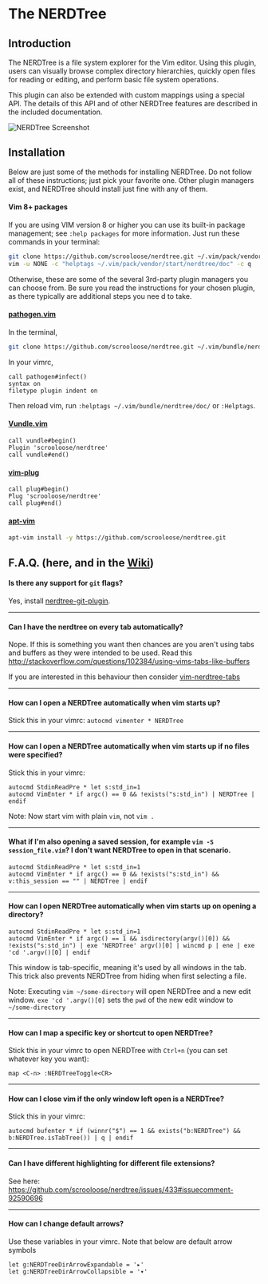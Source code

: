 # The NERDTree

## Introduction

The NERDTree is a file system explorer for the Vim editor. Using this plugin,
users can visually browse complex directory hierarchies, quickly open files for
reading or editing, and perform basic file system operations.

This plugin can also be extended with custom mappings using a special API. The
details of this API and of other NERDTree features are described in the
included documentation.

![NERDTree Screenshot](https://github.com/scrooloose/nerdtree/raw/master/screenshot.png)

## Installation

Below are just some of the methods for installing NERDTree. Do not follow all of these instructions; just pick your favorite one. Other plugin managers exist, and NERDTree should install just fine with any of them.

#### Vim 8+ packages

If you are using VIM version 8 or higher you can use its built-in package management; see `:help packages` for more information. Just run these commands in your terminal:

```bash
git clone https://github.com/scrooloose/nerdtree.git ~/.vim/pack/vendor/start/nerdtree
vim -u NONE -c "helptags ~/.vim/pack/vendor/start/nerdtree/doc" -c q
```

Otherwise, these are some of the several 3rd-party plugin managers you can choose from. Be sure you read the instructions for your chosen plugin, as there typically are additional steps you nee d to take.

#### [pathogen.vim](https://github.com/tpope/vim-pathogen)

In the terminal,

```bash
git clone https://github.com/scrooloose/nerdtree.git ~/.vim/bundle/nerdtree
```

In your vimrc,

```vim
call pathogen#infect()
syntax on
filetype plugin indent on
```

Then reload vim, run `:helptags ~/.vim/bundle/nerdtree/doc/` or `:Helptags`.

#### [Vundle.vim](https://github.com/VundleVim/Vundle.vim)

```vim
call vundle#begin()
Plugin 'scrooloose/nerdtree'
call vundle#end()
```

#### [vim-plug](https://github.com/junegunn/vim-plug)

```vim
call plug#begin()
Plug 'scrooloose/nerdtree'
call plug#end()
```

#### [apt-vim](https://github.com/egalpin/apt-vim)

```bash
apt-vim install -y https://github.com/scrooloose/nerdtree.git
```

## F.A.Q. (here, and in the [Wiki](https://github.com/scrooloose/nerdtree/wiki))

#### Is there any support for `git` flags?

Yes, install [nerdtree-git-plugin](https://github.com/Xuyuanp/nerdtree-git-plugin).

---

#### Can I have the nerdtree on every tab automatically?

Nope. If this is something you want then chances are you aren't using tabs and
buffers as they were intended to be used. Read this
http://stackoverflow.com/questions/102384/using-vims-tabs-like-buffers

If you are interested in this behaviour then consider [vim-nerdtree-tabs](https://github.com/jistr/vim-nerdtree-tabs)

---

#### How can I open a NERDTree automatically when vim starts up?

Stick this in your vimrc: `autocmd vimenter * NERDTree`

---

#### How can I open a NERDTree automatically when vim starts up if no files were specified?

Stick this in your vimrc:

```vim
autocmd StdinReadPre * let s:std_in=1
autocmd VimEnter * if argc() == 0 && !exists("s:std_in") | NERDTree | endif
```

Note: Now start vim with plain `vim`, not `vim .`

---

#### What if I'm also opening a saved session, for example `vim -S session_file.vim`? I don't want NERDTree to open in that scenario.

```vim
autocmd StdinReadPre * let s:std_in=1
autocmd VimEnter * if argc() == 0 && !exists("s:std_in") && v:this_session == "" | NERDTree | endif
```

---

#### How can I open NERDTree automatically when vim starts up on opening a directory?

```vim
autocmd StdinReadPre * let s:std_in=1
autocmd VimEnter * if argc() == 1 && isdirectory(argv()[0]) && !exists("s:std_in") | exe 'NERDTree' argv()[0] | wincmd p | ene | exe 'cd '.argv()[0] | endif
```

This window is tab-specific, meaning it's used by all windows in the tab. This trick also prevents NERDTree from hiding when first selecting a file.

Note: Executing `vim ~/some-directory` will open NERDTree and a new edit window. `exe 'cd '.argv()[0]` sets the `pwd` of the new edit window to `~/some-directory`

---

#### How can I map a specific key or shortcut to open NERDTree?

Stick this in your vimrc to open NERDTree with `Ctrl+n` (you can set whatever key you want):

```vim
map <C-n> :NERDTreeToggle<CR>
```

---

#### How can I close vim if the only window left open is a NERDTree?

Stick this in your vimrc:

```vim
autocmd bufenter * if (winnr("$") == 1 && exists("b:NERDTree") && b:NERDTree.isTabTree()) | q | endif
```

---

#### Can I have different highlighting for different file extensions?

See here: https://github.com/scrooloose/nerdtree/issues/433#issuecomment-92590696

---

#### How can I change default arrows?

Use these variables in your vimrc. Note that below are default arrow symbols

```vim
let g:NERDTreeDirArrowExpandable = '▸'
let g:NERDTreeDirArrowCollapsible = '▾'
```
